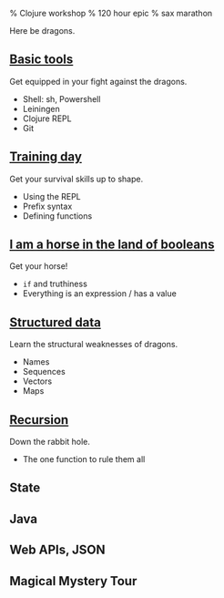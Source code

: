 % Clojure workshop
% 120 hour epic
% sax marathon

Here be dragons.

## [Basic tools]

Get equipped in your fight against the dragons.

- Shell: sh, Powershell
- Leiningen
- Clojure REPL
- Git

## [Training day]

Get your survival skills up to shape.

- Using the REPL
- Prefix syntax
- Defining functions

## [I am a horse in the land of booleans]

Get your horse!

- `if` and truthiness
- Everything is an expression / has a value

## [Structured data]

Learn the structural weaknesses of dragons.

- Names
- Sequences
- Vectors
- Maps

## [Recursion]

Down the rabbit hole.

- The one function to rule them all

## State

## Java

## Web APIs, JSON

## Magical Mystery Tour

[Basic tools]: basic-tools.html
[Training day]: training-day.html
[Structured data]: structured-data.html
[I am a horse in the land of booleans]: I-am-a-horse-in-the-land-of-booleans.html
[Recursion]: recursion.html
[State]: state.html
[Java]: java.html
[hipsters]: hipsters.html
